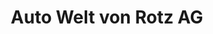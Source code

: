 ---
title: "Auto Welt von Rotz AG "
url: /muenchwilen/auto-welt-von-rotz-ag/
shop: Autowerkstatt
---
